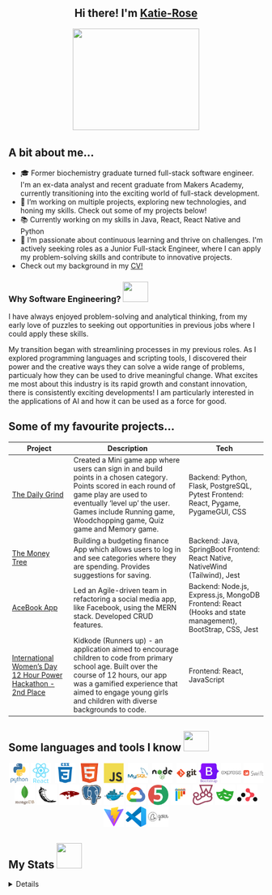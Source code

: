 

<!--
**KatieAnthon/katieanthon** is a ✨ _special_ ✨ repository because its `README.md` (this file) appears on your GitHub profile.

Here are some ideas to get you started:
-->
## <div align="center">Hi there! I'm [Katie-Rose](www.linkedin.com/in/katie-rose-anthonisz-350871131) 
</div>

<div align="center">
<img src="https://i.giphy.com/media/v1.Y2lkPTc5MGI3NjExd3JidzR0bTdyZG9odm56YjBvNzRmdWNnemJrdTZidHB2Z21sN3V0cSZlcD12MV9pbnRlcm5hbF9naWZfYnlfaWQmY3Q9Zw/bcKmIWkUMCjVm/giphy.gif" width="250" height="200"/>
  
</div>

## A bit about me...

* 🎓 Former biochemistry graduate turned full-stack software engineer. I'm an ex-data analyst and recent graduate from Makers Academy, currently transitioning into the exciting world of full-stack development.
* 🔭 I’m working on multiple projects, exploring new technologies, and honing my skills. Check out some of my projects below!
* 📚 Currently working on my skills in Java, React, React Native and Python
* 🌱 I’m passionate about continuous learning and thrive on challenges. I'm actively seeking roles as a Junior Full-stack Engineer, where I can apply my problem-solving skills and contribute to innovative projects.
* Check out my background in my <a href="https://github.com/KatieAnthon/CV" > CV! </a>

### Why Software Engineering? <img src="https://i.giphy.com/media/v1.Y2lkPTc5MGI3NjExdmp1MXY1ZGU0OHhwamhyNG11ZHg5ejVkd2hjNndyZXA3YjM1OTBqbSZlcD12MV9pbnRlcm5hbF9naWZfYnlfaWQmY3Q9cw/TdXStFmCNMAsQSzymu/giphy.gif" width="50" height="40"/>

I have always enjoyed problem-solving and analytical thinking, from my early love of puzzles to seeking out opportunities in previous jobs where I could apply these skills.

My transition began with streamlining processes in my previous roles. As I explored programming languages and scripting tools, I discovered their power and the creative ways they can solve a wide range of problems, particualy how they can be used to drive meaningful change. 
What excites me most about this industry is its rapid growth and constant innovation, there is consistently exciting developments! I am particularly interested in the applications of AI and how it can be used as a force for good.

## Some of my favourite projects...
| Project | Description | Tech |
|----------|----------|----------|
| <a href="https://github.com/KatieAnthon/The_daily_grind_game"> The Daily Grind </a>| Created a Mini game app where users can sign in and build points in a chosen category. Points scored in each round of game play are used to eventually ‘level up’ the user. Games include Running game, Woodchopping game, Quiz game and Memory game. |	Backend: Python, Flask, PostgreSQL, Pytest Frontend: React, Pygame, PygameGUI, CSS|
| <a href="https://github.com/KatieAnthon/The_Money_Tree">The Money Tree</a> | Building a budgeting finance App which allows users to log in and see categories where they are spending. Provides suggestions for saving.	| Backend: Java, SpringBoot Frontend: React Native, NativeWind (Tailwind), Jest |
| <a href="https://github.com/KatieAnthon/Acebook"> AceBook App</a> | Led an Agile-driven team in refactoring a social media app, like Facebook, using the MERN stack. Developed CRUD features.| Backend: Node.js, Express.js, MongoDB Frontend: React (Hooks and state management), BootStrap, CSS, Jest|
| <a href="https://github.com/KatieAnthon/KidKode-SheCanCode-Hackathon">International Women’s Day 12 Hour Power Hackathon - 2nd Place </a> | Kidkode (Runners up) - an application aimed to encourage children to code from primary school age. Built over the course of 12 hours, our app was a gamified experience that aimed to engage young girls and children with diverse backgrounds to code. | Frontend: React, JavaScript |

## <div > Some languages and tools I know <img src="https://i.giphy.com/media/v1.Y2lkPTc5MGI3NjExeGI4b2xqNTZoaXF5MnBnbTU1ZXN1eml0c3o4aWZjd2UxeTNyZmRnNSZlcD12MV9pbnRlcm5hbF9naWZfYnlfaWQmY3Q9cw/YswZffvIvv3SE/giphy.gif" width="50" height="40"/>  <div>
<div align="center">
  <img src="https://github.com/devicons/devicon/blob/master/icons/python/python-original-wordmark.svg" title="Python" **alt="Git" width="40" height="40"/>
  <img src="https://github.com/devicons/devicon/blob/master/icons/react/react-original-wordmark.svg" title="React" alt="React" width="40" height="40"/>&nbsp;
  <img src="https://github.com/devicons/devicon/blob/master/icons/css3/css3-plain-wordmark.svg"  title="CSS3" alt="CSS" width="40" height="40"/>&nbsp;
  <img src="https://github.com/devicons/devicon/blob/master/icons/html5/html5-original.svg" title="HTML5" alt="HTML" width="40" height="40"/>&nbsp;
  <img src="https://github.com/devicons/devicon/blob/master/icons/javascript/javascript-original.svg" title="JavaScript" alt="JavaScript" width="40" height="40"/>&nbsp;
  <img src="https://github.com/devicons/devicon/blob/master/icons/mysql/mysql-original-wordmark.svg" title="MySQL"  alt="MySQL" width="40" height="40"/>&nbsp;
  <img src="https://github.com/devicons/devicon/blob/master/icons/nodejs/nodejs-original-wordmark.svg" title="NodeJS" alt="NodeJS" width="40" height="40"/>&nbsp;
  <img src="https://github.com/devicons/devicon/blob/master/icons/git/git-original-wordmark.svg" title="Git" **alt="Git" width="40" height="40"/>
  <img src="https://github.com/devicons/devicon/blob/master/icons/bootstrap/bootstrap-original-wordmark.svg" title="Bootstrap" **alt="Git" width="40" height="40"/>
  <img src="https://github.com/devicons/devicon/blob/master/icons/express/express-original-wordmark.svg" title="Express" **alt="Git" width="40" height="40"/>
  <img src="https://github.com/devicons/devicon/blob/master/icons/swift/swift-original-wordmark.svg" title="Swift" **alt="Git" width="40" height="40"/>
  <img src="https://github.com/devicons/devicon/blob/master/icons/mongodb/mongodb-original-wordmark.svg" title="MongoDB" **alt="Git" width="40" height="40"/>
  <img src="https://github.com/devicons/devicon/blob/master/icons/flask/flask-original.svg" title="Flask" **alt="Git" width="40" height="40"/>
  <img src="https://github.com/devicons/devicon/blob/master/icons/mongoose/mongoose-original.svg" title="Mongoose" **alt="Git" width="40" height="40"/>
  <img src="https://github.com/devicons/devicon/blob/master/icons/postgresql/postgresql-original.svg" title="PostgreSQL" **alt="Git" width="40" height="40"/>
  <img src="https://github.com/devicons/devicon/blob/master/icons/docker/docker-original.svg" title="Docker" **alt="Git" width="40" height="40"/>
  <img src="https://github.com/devicons/devicon/blob/master/icons/googlecloud/googlecloud-original.svg" title="Google Cloud" **alt="Git" width="40" height="40"/>
  <img src="https://github.com/devicons/devicon/blob/master/icons/junit/junit-original.svg" title="JUnit" **alt="Git" width="40" height="40"/>
  <img src="https://github.com/devicons/devicon/blob/master/icons/pytest/pytest-original.svg" title="Pytest" **alt="Git" width="40" height="40"/>
  <img src="https://github.com/devicons/devicon/blob/master/icons/jest/jest-plain.svg" title="Jest" **alt="Git" width="40" height="40"/>
  <img src="https://github.com/devicons/devicon/blob/master/icons/playwright/playwright-plain.svg" title="Playwright" **alt="Git" width="40" height="40"/>
  <img src="https://github.com/devicons/devicon/blob/master/icons/reactrouter/reactrouter-original.svg" title="React Router" **alt="Git" width="40" height="40"/>
  <img src="https://github.com/devicons/devicon/blob/master/icons/vitejs/vitejs-original.svg" title="ViteJs" **alt="Git" width="40" height="40"/>
  <img src="https://github.com/devicons/devicon/blob/master/icons/vscode/vscode-original.svg" title="VSCODE" **alt="Git" width="40" height="40"/>
  <img src="https://github.com/devicons/devicon/blob/master/icons/yarn/yarn-line-wordmark.svg" title="Yarn" **alt="Git" width="40" height="40"/>

  </div>
  

## <div >My Stats <img src="https://i.giphy.com/media/v1.Y2lkPTc5MGI3NjExMm1pd2d2c2w5NTZtcjF3aXdzMGw0cXl5bGoybmJ6YjVmcXI0bWU1ZSZlcD12MV9pbnRlcm5hbF9naWZfYnlfaWQmY3Q9cw/9KawrQzIwdAYg/giphy.gif" width="50" height="50"/> <div>
<details><div align="center">

[![GitHub Streak](https://github-readme-streak-stats.herokuapp.com?user=katieAnthon&theme=default)](https://git.io/streak-stats)






[![Top Langs](https://github-readme-stats.vercel.app/api/top-langs/?username=katieAnthon&layout=compact&theme=default)](https://github.com/anuraghazra/github-readme-stats)
</div>

</details>




